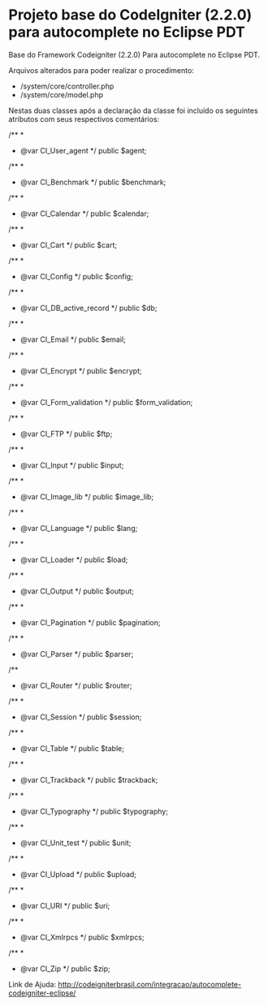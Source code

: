 Projeto base do CodeIgniter (2.2.0) para autocomplete no Eclipse PDT
===================

Base do Framework Codeigniter (2.2.0) Para autocomplete no Eclipse PDT.

Arquivos alterados para poder realizar o procedimento:

* /system/core/controller.php
* /system/core/model.php

Nestas duas classes após a declaração da classe foi incluído os seguintes atributos com seus respectivos comentários:

/**
 * 
 * @var CI_User_agent
 */
public $agent;
 
 /**
 * 
 * @var CI_Benchmark
 */
public $benchmark;
 
/**
 * 
 * @var CI_Calendar
 */
public $calendar;
 
/**
 * 
 * @var CI_Cart
 */
public $cart;
 
/**
 * 
 * @var CI_Config
 */
public $config;
 
 /**
 * 
 * @var CI_DB_active_record
 */
public $db;
 
 /**
 * 
 * @var CI_Email
 */
public $email;
 
/**
 * 
 * @var CI_Encrypt
 */
public $encrypt;
 
/**
 * 
 * @var CI_Form_validation
 */
public $form_validation;
 
/**
* 
* @var CI_FTP
*/
public $ftp;
 
/**
 * 
 * @var CI_Input
 */
public $input;
 
/**
 * 
 * @var CI_Image_lib
 */
public $image_lib;
 
/**
 * 
 * @var CI_Language
 */
public $lang;
 
/**
 * 
 * @var CI_Loader
 */
public $load;
 
/**
 * 
 * @var CI_Output
 */
public $output;    
 
/**
 * 
 * @var CI_Pagination
 */
public $pagination;
 
/**
 * 
 * @var CI_Parser
 */
public $parser;
 
 
/**
 * @var CI_Router
 */
public $router;
 
/**
 * 
 * @var CI_Session
 */
public $session;    
 
/**
 * 
 * @var CI_Table
 */
public $table;
 
/**
 * 
 * @var CI_Trackback
 */
public $trackback;    
 
/**
 * 
 * @var CI_Typography
 */
public $typography;
 
/**
 * 
 * @var CI_Unit_test
 */
public $unit;
 
/**
 * 
 * @var CI_Upload
 */
public $upload;
 
/**
 * 
 * @var CI_URI
 */
public $uri;
 
/**
 * 
 * @var CI_Xmlrpcs
 */
public $xmlrpcs;    
 
/**
 * 
 * @var CI_Zip
 */
public $zip;

Link de Ajuda: http://codeigniterbrasil.com/integracao/autocomplete-codeigniter-eclipse/